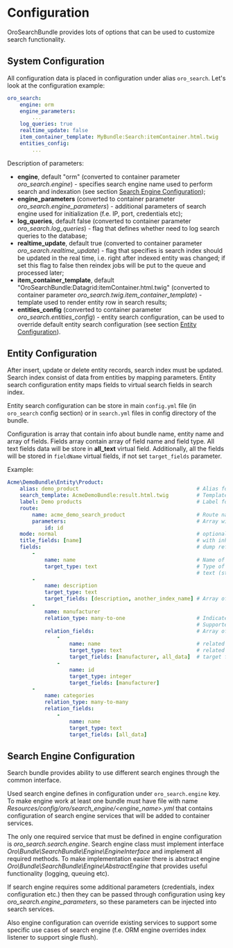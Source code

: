 Configuration
=============

OroSearchBundle provides lots of options that can be used to customize search functionality.

System Configuration
--------------------

All configuration data is placed in configuration under alias `oro_search`.
Let's look at the configuration example:

```yml
oro_search:
    engine: orm
    engine_parameters:
        ...
    log_queries: true
    realtime_update: false
    item_container_template: MyBundle:Search:itemContainer.html.twig
    entities_config:
        ...
```

Description of parameters:

- **engine**, default "orm" (converted to container parameter _oro_search.engine_) - specifies search engine name
used to perform search and indexation (see section [Search Engine Configuration](#search-engine-configuration));
- **engine_parameters** (converted to container parameter _oro_search.engine_parameters_) - additional parameters
of search engine used for initialization (f.e. IP, port, credentials etc);
- **log_queries**, default false (converted to container parameter _oro_search.log_queries_) - flag that defines
whether need to log search queries to the database;
- **realtime_update**, default true (converted to container parameter _oro_search.realtime_update_) - flag that
specifies is search index should be updated in the real time, i.e. right after indexed entity was changed;
if set this flag to false then reindex jobs will be put to the queue and processed later;
- **item_container_template**, default "OroSearchBundle:Datagrid:itemContainer.html.twig"
(converted to container parameter _oro_search.twig.item_container_template_) - template used to render entity row
in search results;
- **entities_config** (converted to container parameter _oro_search.entities_config_) - entity search configuration,
can be used to override default entity search configuration (see section [Entity Configuration](#entity-configuration)).


Entity Configuration
--------------------

After insert, update or delete entity records, search index must be updated. Search index
consist of data from entities by mapping parameters. Entity search configuration entity maps
fields to virtual search fields in search index.

Entity search configuration can be store in main `config.yml` file (in `oro_search` config section)
or in `search.yml` files in config directory of the bundle.

Configuration is array that contain info about bundle name, entity name and array of fields. Fields array
contain array of field name and field type. All text fields data will be store in **all_text** virtual field.
Additionally, all the fields will be stored in `fieldName` virtual fields, if not set `target_fields` parameter.

Example:

```yml
Acme\DemoBundle\Entity\Product:
    alias: demo_product                                      # Alias for 'from' keyword in advanced search
    search_template: AcmeDemoBundle:result.html.twig         # Template to use in search result page for this entity type
    label: Demo products                                     # Label for entity to identify entity in search results
    route:
        name: acme_demo_search_product                       # Route name to generate url link to the entity record
        parameters:                                          # Array with parameters for route
            id: id
    mode: normal                                             # optional, default normal. Defines behavior for entities
    title_fields: [name]                                     # with inheritance hierarchy. See possible values in config
    fields:                                                  # dump reference or in class constants Oro\Bundle\SearchBundle\Query\Mode
        -
            name: name                                       # Name of field in entity
            target_type: text                                # Type of virtual search field. Supported target types:
                                                             # text (string and text fields), integer, double, datetime
        -
            name: description
            target_type: text
            target_fields: [description, another_index_name] # Array of virtual fields for entity field from 'name' parameter.
        -
            name: manufacturer
            relation_type: many-to-one                       # Indicate that this field is relation field to another table.
                                                             # Supported: one-to-one, many-to-many, one-to-many, many-to-one.
            relation_fields:                                 # Array of fields from relation record we must to index.
                -
                    name: name                               # related entity field name to index
                    target_type: text                        # related entity field name type
                    target_fields: [manufacturer, all_data]  # target fields to store field index
                -
                    name: id
                    target_type: integer
                    target_fields: [manufacturer]
        -
            name: categories
            relation_type: many-to-many
            relation_fields:
                -
                    name: name
                    target_type: text
                    target_fields: [all_data]
```


Search Engine Configuration
---------------------------

Search bundle provides ability to use different search engines through the common interface.

Used search engine defines in configuration under `oro_search.engine` key. To make engine work
at least one bundle must have file with name _Resources/config/oro/search_engine/\<engine_name\>.yml_
that contains configuration of search engine services that will be added to container services.

The only one required service that must be defined in engine configuration is _oro_search.search.engine_.
Search engine class must implement interface _Oro\Bundle\SearchBundle\Engine\EngineInterface_ and implement
all required methods. To make implementation easier there is abstract engine
_Oro\Bundle\SearchBundle\Engine\AbstractEngine_ that provides useful functionality (logging, queuing etc).

If search engine requires some additional parameters (credentials, index configuration etc.) then they can be
passed through configuration using key _oro_search.engine_parameters_, so these parameters can be injected into
search services.

Also engine configuration can override existing services to support some specific use cases of search engine
(f.e. ORM engine overrides index listener to support single flush).
